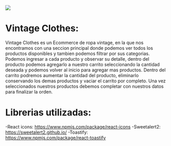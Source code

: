 ![](./vintageGIF.gif)

# Vintage Clothes:
Vintage Clothes es un Ecommerce de ropa vintage, en la que nos encontramos con una seccion principal donde podemos ver todos los productos disponibles y tambien podemos filtrar por sus categorias. Podemos ingresar a cada producto y observar su detalle, dentro del producto podemos agregarlo a nuestro carrito seleccionando la cantidad deseada y podemos volver al inicio para agregar mas productos. Dentro del carrito podremos aumentar la cantidad del producto, eliminarlo conservando los demas productos y vaciar el carrito por completo. Una vez seleccionados nuestros productos debemos completar con nuestros datos para finalizar la orden.

# Librerias utilizadas:
-React icons: https://www.npmjs.com/package/react-icons
-Sweetalert2: https://sweetalert2.github.io/
-Toastify: https://www.npmjs.com/package/react-toastify
